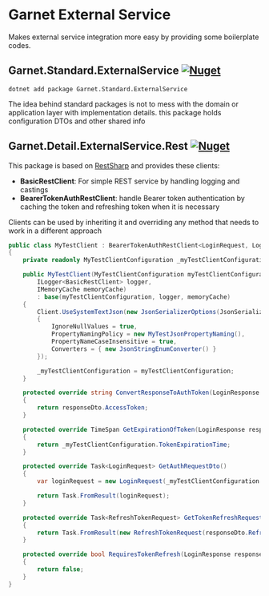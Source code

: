 # Garnet External Service

Makes external service integration more easy by providing some boilerplate codes.

## Garnet.Standard.ExternalService [![Nuget](https://img.shields.io/nuget/dt/Garnet.Standard.ExternalService?style=for-the-badge)](https://www.nuget.org/packages/Garnet.Standard.ExternalService/)

    dotnet add package Garnet.Standard.ExternalService

The idea behind standard packages is not to mess with the domain or application layer with implementation details. this package holds configuration DTOs and other shared info

## Garnet.Detail.ExternalService.Rest [![Nuget](https://img.shields.io/nuget/dt/Garnet.Detail.ExternalService.Rest?style=for-the-badge)](https://www.nuget.org/packages/Garnet.Detail.ExternalService.Rest/)

This package is based on [RestSharp](https://restsharp.dev/) and provides these clients:

- **BasicRestClient**: For simple REST service by handling logging and castings
- **BearerTokenAuthRestClient**: handle Bearer token authentication by caching the token and refreshing token when it is necessary

Clients can be used by inheriting it and overriding any method that needs to work in a different approach

```C#
public class MyTestClient : BearerTokenAuthRestClient<LoginRequest, LoginResponse, RefreshTokenRequest>
{
    private readonly MyTestClientConfiguration _myTestClientConfiguration;

    public MyTestClient(MyTestClientConfiguration myTestClientConfiguration,
        ILogger<BasicRestClient> logger,
        IMemoryCache memoryCache)
        : base(myTestClientConfiguration, logger, memoryCache)
    {
        Client.UseSystemTextJson(new JsonSerializerOptions(JsonSerializerDefaults.Web)
        {
            IgnoreNullValues = true,
            PropertyNamingPolicy = new MyTestJsonPropertyNaming(),
            PropertyNameCaseInsensitive = true,
            Converters = { new JsonStringEnumConverter() }
        });

        _myTestClientConfiguration = myTestClientConfiguration;
    }

    protected override string ConvertResponseToAuthToken(LoginResponse responseDto)
    {
        return responseDto.AccessToken;
    }

    protected override TimeSpan GetExpirationOfToken(LoginResponse responseDto)
    {
        return _myTestClientConfiguration.TokenExpirationTime;
    }

    protected override Task<LoginRequest> GetAuthRequestDto()
    {
        var loginRequest = new LoginRequest(_myTestClientConfiguration.Username, _myTestClientConfiguration.Password);

        return Task.FromResult(loginRequest);
    }

    protected override Task<RefreshTokenRequest> GetTokenRefreshRequestDto(LoginResponse responseDto)
    {
        return Task.FromResult(new RefreshTokenRequest(responseDto.RefreshToken));
    }

    protected override bool RequiresTokenRefresh(LoginResponse responseDto)
    {
        return false;
    }
}
```
